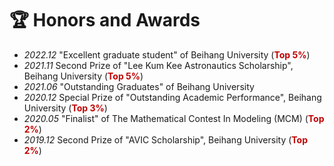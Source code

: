 # 🏆 Honors and Awards
- *2022.12* "Excellent graduate student" of Beihang University (**<font color="#C00000">Top 5%</font>**)
- *2021.11* Second Prize of "Lee Kum Kee Astronautics Scholarship", Beihang University (**<font color="#C00000">Top 5%</font>**)
- *2021.06* "Outstanding Graduates" of Beihang University
- *2020.12* Special Prize of "Outstanding Academic Performance", Beihang University (**<font color="#C00000">Top 3%</font>**)
- *2020.05* "Finalist" of The Mathematical Contest In Modeling (MCM) (**<font color="#C00000">Top 2%</font>**)
- *2019.12* Second Prize of "AVIC Scholarship", Beihang University (**<font color="#C00000">Top 2%</font>**)
